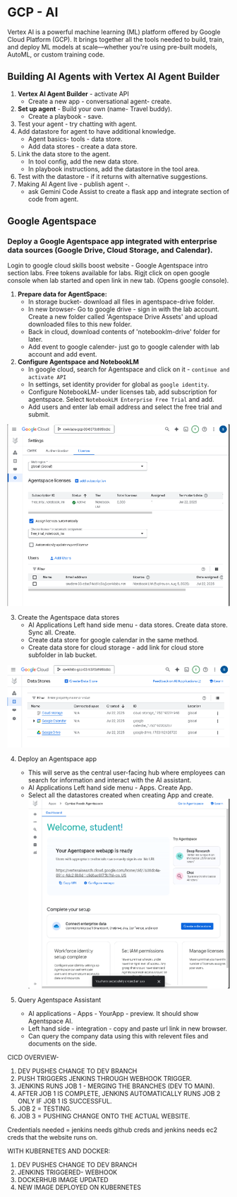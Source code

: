# GCP - AI 

Vertex AI is a powerful machine learning (ML) platform offered by Google Cloud Platform (GCP). It brings together all the tools needed to build, train, and deploy ML models at scale—whether you're using pre-built models, AutoML, or custom training code.

## Building AI Agents with Vertex AI Agent Builder

1. **Vertex AI Agent Builder** - activate API
   - Create a new app - conversational agent- create.
2. **Set up agent** - Build your own (name- Travel buddy). 
   - Create a playbook - save.
3. Test your agent - try chatting with agent. 
4. Add datastore for agent to have additional knowledge. 
   - Agent basics- tools - data store. 
   - Add data stores - create a data store. 
5. Link the data store to the agent. 
   - In tool config, add the new data store.
   - In playbook instructions, add the datastore in the tool area.
6. Test with the datastore - if it returns with alternative suggestions. 
7. Making AI Agent live - publish agent -. 
   - ask Gemini Code Assist to create a flask app and integrate section of code from agent. 


## Google Agentspace

### Deploy a Google Agentspace app integrated with enterprise data sources (Google Drive, Cloud Storage, and Calendar).

Login to google cloud skills boost website - Google Agentspace intro section labs. Free tokens available for labs. Rigjt click on open google console when lab started and open link in new tab. (Opens google console).

1. **Prepare data for AgentSpace:**
   - In storage bucket- download all files in agentspace-drive folder.
   - In new browser- Go to google drive - sign in with the lab account. Create a new folder called 'Agentspace Drive Assets' and upload downloaded files to this new folder. 
   - Back in cloud, download contents of 'notebooklm-drive' folder for later.
   - Add event to google calender- just go to google calender with lab account and add event. 
2. **Configure Agentspace and NotebookLM**
   - In google cloud, search for Agentspace and click on it - `continue and activate API`
   - In settings, set identity provider for global as `google identity`.
   - Configure NotebookLM- under licenses tab, add subscription for agentspace. Select `NotebookLM Enterprise Free Trial` and add. 
   - Add users and enter lab email address and select the free trial and submit. 

![alt text](<Images/Screenshot 2025-07-22 144301.png>)

3. Create the Agentspace data stores
   - AI Applications Left hand side menu - data stores. Create data store. Sync all. Create.
   - Create data store for google calendar in the same method. 
   - Create data store for cloud storage - add link for cloud store subfolder in lab bucket.

![alt text](<Images/Screenshot 2025-07-22 145220.png>)

4. Deploy an Agentspace app
   - This will serve as the central user-facing hub where employees can search for information and interact with the AI assistant. 
   - AI Applications Left hand side menu - Apps. Create App.
   - Select all the datastores created when creating App and create. 
![alt text](<Images/Screenshot 2025-07-22 150213.png>)

5. Query Agentspace Assistant
   - AI applications - Apps - YourApp - preview. It should show Agentspace AI. 
   - Left hand side - integration - copy and paste url link in new browser. 
   - Can query the company data using this with relevent files and documents on the side. 

CICD OVERVIEW- 

1. DEV PUSHES CHANGE TO DEV BRANCH
2. PUSH TRIGGERS JENKINS THROUGH WEBHOOK TRIGGER.
3. JENKINS RUNS JOB 1 - MERGING THE BRANCHES (DEV TO MAIN).
4. AFTER JOB 1 IS COMPLETE, JENKINS AUTOMATICALLY RUNS JOB 2 ONLY IF JOB 1 IS SUCCESSFUL. 
5. JOB 2 = TESTING.
6. JOB 3 = PUSHING CHANGE ONTO THE ACTUAL WEBSITE. 

Credentials needed = jenkins needs github creds and jenkins needs ec2 creds that the website runs on. 


WITH KUBERNETES AND DOCKER:

1. DEV PUSHES CHANGE TO DEV BRANCH
2. JENKINS TRIGGERED- WEBHOOK
3. DOCKERHUB IMAGE UPDATED
4. NEW IMAGE DEPLOYED ON KUBERNETES

